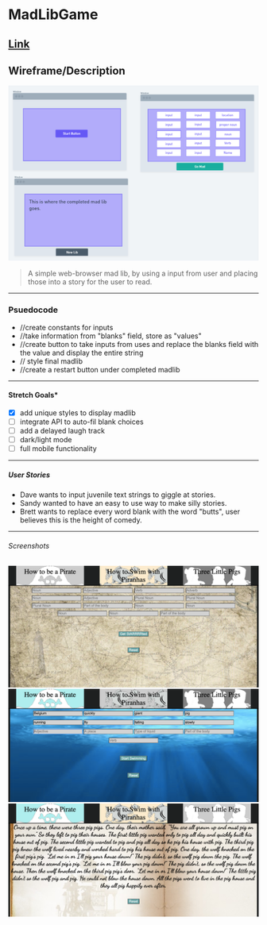 # MadLibGame
[Link](project1-lampleyLibe.surge.sh)
---
## Wireframe/Description
![Image](madwireframe.png)
> A simple web-browser mad lib, by using a input from user and placing those into a story for the user to read. 
---
### Psuedocode
- //create constants for inputs
- //take information from "blanks" field, store as "values"
- //create button to take inputs from uses and replace the blanks field with the value and display the entire string
- // style final madlib
- //create a restart button under completed madlib
---
#### Stretch Goals*
- [x] add unique styles to display madlib
- [ ] integrate API to auto-fil blank choices
- [ ] add a delayed laugh track
- [ ] dark/light mode
- [ ] full mobile functionality
---
##### User Stories
- Dave wants to input juvenile text strings to giggle at stories.
- Sandy wanted to have an easy to use way to make silly stories.
- Brett wants to replace every word blank with the word "butts", user believes this is the height of comedy.
---
###### Screenshots
![Image](Images/sShot1.png)
![Image](Images/sShot2.png)
![Image](Images/sShot3.png)